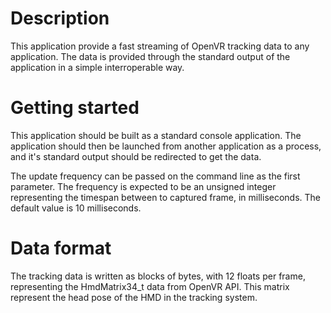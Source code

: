 # Description

This application provide a fast streaming of OpenVR tracking data to any
application. The data is provided through the standard output of the
application in a simple interroperable way.

# Getting started

This application should be built as a standard console application. The
application should then be launched from another application as a process, and
it's standard output should be redirected to get the data.

The update frequency can be passed on the command line as the first parameter.
The frequency is expected to be an unsigned integer representing the timespan
between to captured frame, in milliseconds. The default value is 10
milliseconds.

# Data format

The tracking data is written as blocks of bytes, with 12 floats per frame,
representing the HmdMatrix34_t data from OpenVR API. This matrix represent
the head pose of the HMD in the tracking system.
